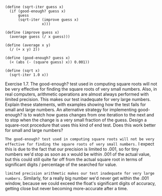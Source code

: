 ```
(define (sqrt-iter guess x)
  (if (good-enough? guess x)
      guess
      (sqrt-iter (improve guess x)
                 x)))

(define (improve guess x)
  (average guess (/ x guess)))

(define (average x y)
  (/ (+ x y) 2))

(define (good-enough? guess x)
  (< (abs (- (square guess) x)) 0.001))

(define (sqrt x)
  (sqrt-iter 1.0 x))
```


Exercise 1.7.  The good-enough? test used in computing square roots will not be very effective for finding the square roots of very small numbers. Also, in real computers, arithmetic operations are almost always performed with limited precision. This makes our test inadequate for very large numbers. Explain these statements, with examples showing how the test fails for small and large numbers. An alternative strategy for implementing good-enough? is to watch how guess changes from one iteration to the next and to stop when the change is a very small fraction of the guess. Design a square-root procedure that uses this kind of end test. Does this work better for small and large numbers?

`The good-enough? test used in computing square roots will not be very effective for finding the square roots of very small numbers.`
I expect this is due to the fact that our precision is limited to .001, so for tiny numbers we'd
stop as soon as x would be within .001 of the actual value, but this could still quite far off from the actual
square root in terms of significant digits / percentage of the searched for value.

`limited precision arithmetic makes our test inadequate for very large numbers.`
Similarly, for a really big number we'd never get within the .001 window, because we could exceed the float's
significant digits of accuracy, getting close but never becoming more-accurate after a time.